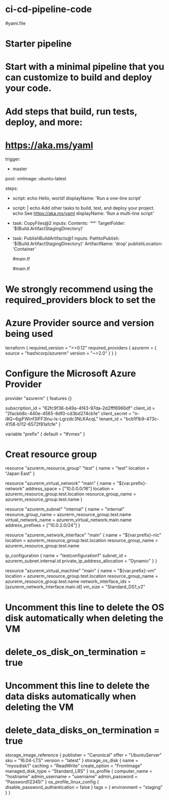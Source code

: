 # ci-cd-pipeline-code

#yaml.file
# Starter pipeline
# Start with a minimal pipeline that you can customize to build and deploy your code.
# Add steps that build, run tests, deploy, and more:
# https://aka.ms/yaml

trigger:
- master

pool:
  vmImage: ubuntu-latest

steps:
- script: echo Hello, world!
  displayName: 'Run a one-line script'

- script: |
    echo Add other tasks to build, test, and deploy your project.
    echo See https://aka.ms/yaml
  displayName: 'Run a multi-line script'

- task: CopyFiles@2
  inputs:
    Contents: '**'
    TargetFolder: '$(Build.ArtifactStagingDirectory)'

- task: PublishBuildArtifacts@1
  inputs:
    PathtoPublish: '$(Build.ArtifactStagingDirectory)'
    ArtifactName: 'drop'
    publishLocation: 'Container'
    
    
    #main.tf
    
    #main.tf
# We strongly recommend using the required_providers block to set the
# Azure Provider source and version being used
terraform {
  required_version = ">=0.12"
  required_providers {
    azurerm = {
      source  = "hashicorp/azurerm"
      version = "~>2.0"
    }
  }
}

# Configure the Microsoft Azure Provider
provider "azurerm" {
  features {}

  subscription_id = "62fc9f36-b49a-4f43-97da-2d2fff6966df"
  client_id       = "2facbb8c-440e-4565-8df0-cd3bd274cb1e"
  client_secret   = "n-i8Q~6giFWinf3IFF3lnu-Is-Lgrzdc3NLKAcqL"
  tenant_id       = "bcb1f1b9-473c-4158-b112-6572f91afcfe"
}

variable "prefix" {
  default = "tfvmex"
}

# Creat resource group
resource "azurerm_resource_group" "test" {
  name     = "test"
  location = "Japan East"
}


resource "azurerm_virtual_network" "main" {
  name                = "${var.prefix}-network"
  address_space       = ["10.0.0.0/16"]
  location            = azurerm_resource_group.test.location
  resource_group_name = azurerm_resource_group.test.name
}

resource "azurerm_subnet" "internal" {
  name                 = "internal"
  resource_group_name  = azurerm_resource_group.test.name
  virtual_network_name = azurerm_virtual_network.main.name
  address_prefixes     = ["10.0.2.0/24"]
}

resource "azurerm_network_interface" "main" {
  name                = "${var.prefix}-nic"
  location            = azurerm_resource_group.test.location
  resource_group_name = azurerm_resource_group.test.name

  ip_configuration {
    name                          = "testconfiguration1"
    subnet_id                     = azurerm_subnet.internal.id
    private_ip_address_allocation = "Dynamic"
  }
}

resource "azurerm_virtual_machine" "main" {
  name                  = "${var.prefix}-vm"
  location              = azurerm_resource_group.test.location
  resource_group_name   = azurerm_resource_group.test.name
  network_interface_ids = [azurerm_network_interface.main.id]
  vm_size               = "Standard_DS1_v2"

  # Uncomment this line to delete the OS disk automatically when deleting the VM
  # delete_os_disk_on_termination = true

  # Uncomment this line to delete the data disks automatically when deleting the VM
  # delete_data_disks_on_termination = true

  storage_image_reference {
    publisher = "Canonical"
    offer     = "UbuntuServer"
    sku       = "16.04-LTS"
    version   = "latest"
  }
  storage_os_disk {
    name              = "myosdisk1"
    caching           = "ReadWrite"
    create_option     = "FromImage"
    managed_disk_type = "Standard_LRS"
  }
  os_profile {
    computer_name  = "hostname"
    admin_username = "username"
    admin_password = "Password12345!"
  }
  os_profile_linux_config {
    disable_password_authentication = false
  }
  tags = {
    environment = "staging"
  }
}
    
